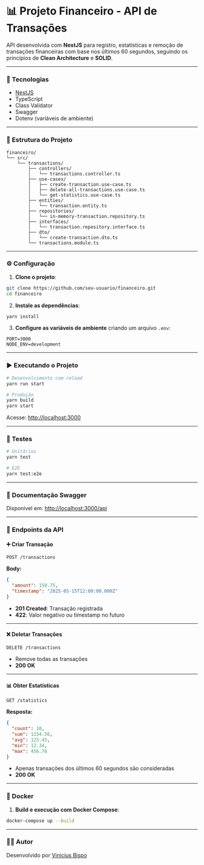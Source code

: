 # 📊 Projeto Financeiro - API de Transações

API desenvolvida com **NestJS** para registro, estatísticas e remoção de transações financeiras com base nos últimos 60 segundos, seguindo os princípios de **Clean Architecture** e **SOLID**.

---

### 🚀 Tecnologias

- [NestJS](https://nestjs.com/)
- TypeScript
- Class Validator
- Swagger
- Dotenv (variáveis de ambiente)

---

### 📁 Estrutura do Projeto

```
financeiro/
└── src/
    └── transactions/
        ├── controllers/
        │   └── transactions.controller.ts
        ├── use-cases/
        │   ├── create-transaction.use-case.ts
        │   ├── delete-all-transactions.use-case.ts
        │   └── get-statistics.use-case.ts
        ├── entities/
        │   └── transaction.entity.ts
        ├── repositories/
        │   └── in-memory-transaction.repository.ts
        ├── interfaces/
        │   └── transaction.repository.interface.ts
        ├── dto/
        │   └── create-transaction.dto.ts
        └── transactions.module.ts
```

---

### ⚙️ Configuração

1. **Clone o projeto**:

```bash
git clone https://github.com/seu-usuario/financeiro.git
cd financeiro
```

2. **Instale as dependências**:

```bash
yarn install
```

3. **Configure as variáveis de ambiente** criando um arquivo `.env`:

```
PORT=3000
NODE_ENV=development
```

---

### ▶️ Executando o Projeto

```bash
# Desenvolvimento com reload
yarn run start

# Produção
yarn build
yarn start
```

Acesse: [http://localhost:3000](http://localhost:3000)

---

### 🧪 Testes

```bash
# Unitários
yarn test

# E2E
yarn test:e2e
```

---

### 📄 Documentação Swagger

Disponível em: [http://localhost:3000/api](http://localhost:3000/api)

---

### 🔌 Endpoints da API

#### ➕ Criar Transação

`POST /transactions`

**Body:**

```json
{
  "amount": 150.75,
  "timestamp": "2025-05-15T12:00:00.000Z"
}
```

- **201 Created**: Transação registrada
- **422**: Valor negativo ou timestamp no futuro

---

#### ❌ Deletar Transações

`DELETE /transactions`

- Remove todas as transações
- **200 OK**

---

#### 📊 Obter Estatísticas

`GET /statistics`

**Resposta:**

```json
{
  "count": 10,
  "sum": 1234.56,
  "avg": 123.45,
  "min": 12.34,
  "max": 456.78
}
```

- Apenas transações dos últimos 60 segundos são consideradas
- **200 OK**

---

### 🐳 Docker

1. **Build e execução com Docker Compose**:

```bash
docker-compose up --build
```

---

### 👨‍💻 Autor

Desenvolvido por [Vinicius Bispo](https://github.com/vinicius-bispo1)
